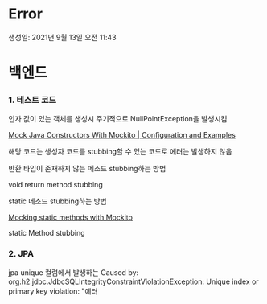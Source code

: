 # Error

생성일: 2021년 9월 13일 오전 11:43

# 백엔드

### 1. 테스트 코드

인자 값이 있는 객체를 생성시 주기적으로 NullPointException을 발생시킴

[Mock Java Constructors With Mockito | Configuration and Examples](https://rieckpil.de/mock-java-constructors-and-their-object-creation-with-mockito/)

해당 코드는 생성자 코드를 stubbing할 수 있는 코드로 에러는 발생하지 않음

반환 타입이 존재하지 않는 메소드 stubbing하는 방법

[](https://www.baeldung.com/mockito-void-methods)

void return method stubbing

static 메소드 stubbing하는 방법

[Mocking static methods with Mockito](https://stackoverflow.com/questions/21105403/mocking-static-methods-with-mockito)

static Method stubbing

### 2. JPA

jpa unique 컬럼에서 발생하는 Caused by: org.h2.jdbc.JdbcSQLIntegrityConstraintViolationException: Unique index or primary key violation: "에러